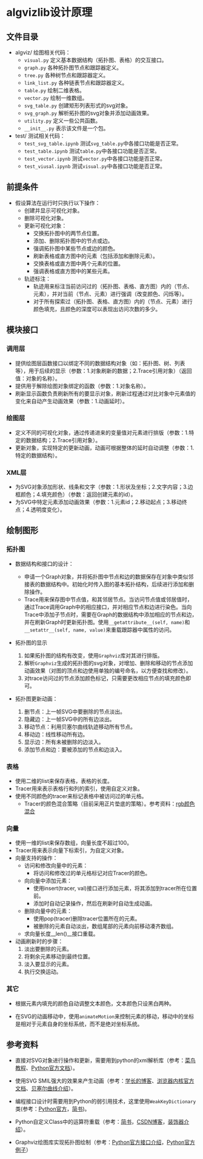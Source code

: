 # algvizlib设计原理

## 文件目录
+ algviz/ 绘图相关代码：
    + `visual.py` 定义基本数据结构（拓扑图、表格）的交互接口。
    + `graph.py` 各种拓扑图节点和跟踪器定义。
    + `tree.py` 各种树节点和跟踪器定义。
    + `link_list.py` 各种链表节点和跟踪器定义。
    + `table.py` 绘制二维表格。
    + `vector.py` 绘制一维数组。
    + `svg_table.py` 创建矩形列表形式的svg对象。
    + `svg_graph.py` 解析拓扑图的svg对象并添加动画效果。
    + `utility.py` 定义一些公共函数。
    + `__init__.py` 表示该文件是一个包。
+ test/ 测试相关代码：
    + `test_svg_table.ipynb` 测试`svg_table.py`中各接口功能是否正常。
    + `test_table.ipynb` 测试`table.py`中各接口功能是否正常。
    + `test_vector.ipynb` 测试`vector.py`中各接口功能是否正常。
    + `test_viusal.ipynb` 测试`visual.py`中各接口功能是否正常。

## 前提条件

+ 假设算法在运行时只执行以下操作：
    + 创建并显示可视化对象。
    + 删除可视化对象。
    + 更新可视化对象：
        + 交换拓扑图中的两节点位置。
        + 添加、删除拓扑图中的节点或边。
        + 强调拓扑图中某些节点或边的颜色。
        + 刷新表格或直方图中的元素（包括添加和删除元素）。
        + 交换表格或直方图中两个元素的位置。
        + 强调表格或直方图中的某些元素。
    + 轨迹标注：
        + 轨迹用来标注当前访问过的（拓扑图、表格、直方图）内的（节点、元素），并对当前（节点、元素）进行强调（改变颜色、闪烁等）。
        + 对于所有探索过（拓扑图、表格、直方图）内的（节点、元素）进行颜色填充，且颜色的深度可以表现出访问次数的多少。

## 模块接口

### 调用层

+ 提供绘图层函数接口以绑定不同的数据结构对象（如：拓扑图、树、列表等），用于后续的显示（参数：1.对象刷新的数据；2.Trace引用对象）（返回值：对象的名称）。
+ 提供用于解除绘图对象绑定的函数（参数：1.对象名称）。
+ 刷新显示函数负责刷新所有的要显示对象，刷新过程通过对比对象中元素值的变化来自动产生动画效果（参数：1.动画延时）。

### 绘图层

+ 定义不同的可视化对象，通过传递进来的变量值对元素进行排版（参数：1.特定的数据结构；2.Trace引用对象）。
+ 更新对象，实现特定的更新动画，动画可根据整体的延时自动调整（参数：1.特定的数据结构）。

### XML层

+ 为SVG对象添加形状、线条和文字（参数：1.形状及坐标；2.文字内容；3.边框颜色；4.填充颜色）（参数：返回创建元素的id）。
+ 为SVG中特定元素添加动画效果（参数：1.元素id；2.移动起点；3.移动终点；4.透明度变化）。

## 绘制图形

### 拓扑图

+ 数据结构和接口的设计：
    + 申请一个Graph对象，并将拓扑图中节点和边的数据保存在对象中类似邻接表的数据结构中。初始化时传入图的基本拓扑结构，后续进行添加和删除操作。
    + Trace用来保存图中节点值，和其邻居节点。当访问节点值或邻居值时，通过Trace调用Graph中的相应接口，并对相应节点和边进行染色。当向Trace中添加子节点时，需要在Graph的数据结构中添加相应的节点和边，并在刷新Graph时更新拓扑图。使用`__getattribute__(self, name)`和`__setattr__(self, name, value)`来重载跟踪器中属性的访问。


+ 拓扑图的显示
    1. 如果拓扑图的结构有改变，使用`Graphviz`库对其进行排版。
    2. 解析`Graphviz`生成的拓扑图的svg对象，对增加、删除和移动的节点添加动画效果（对图的顶点和边使用单独的编号命名，以方便查找和修改）。
    3. 对trace访问过的节点添加颜色标记，只需要更改相应节点的填充颜色即可。


+ 拓扑图更新动画：
    1. 删节点：上一帧SVG中要删除的节点淡出。
    2. 隐藏边：上一帧SVG中的所有边淡出。
    3. 移动节点：利用贝塞尔曲线轨迹移动所有节点。
    4. 移动边：线性移动所有边。
    5. 显示边：所有未被删除的边淡入。
    4. 添加节点和边：要被添加的节点和边淡入。

### 表格

+ 使用二维的list来保存表格，表格的长度。
+ Tracer用来表示表格行和列的索引，使用自定义对象。
+ 使用不同颜色的tracer来标记表格中被访问过的单元格。
    + Tracer的颜色混合策略（目前采用正片垫底的策略）。参考资料：[rgb颜色混合](https://www.jianshu.com/p/6d9a3f39bb53)

### 向量

+ 使用一维的list来保存数组，向量长度不超过100。
+ Tracer用来表示向量下标索引，为自定义对象。
+ 向量支持的操作：
    + 访问和修改向量中的元素：
        + 将访问和修改过的单元格标记对应Tracer的颜色。
    + 向向量中添加元素：
        + 使用insert(tracer, val)接口进行添加元素，将其添加到tracer所在位置前。
        + 添加时自动记录操作，然后在刷新时自动生成动画。
    + 删除向量中的元素：
        + 使用pop(tracer)删除tracer位置所在的元素。
        + 被删除的元素自动淡出，数组尾部的元素向前移动凑齐数组。
    + 求向量长度__len()\_\_接口重载。
+ 动画刷新时的步骤：
    1. 淡出要删除的元素。
    2. 将剩余元素移动到最终位置。
    3. 淡入要显示的元素。
    4. 执行交换运动。

### 其它

+ 根据元素内填充的颜色自动调整文本颜色，文本颜色只设黑白两种。

+ 在SVG的动画移动中，使用`animateMotion`来控制元素的移动，移动中的坐标是相对于元素自身的坐标系统，而不是绝对坐标系统。

## 参考资料

+ 直接对SVG对象进行操作和更新，需要用到python的xml解析库（参考：[菜鸟教程](https://www.runoob.com/python3/python3-xml-processing.html)、[Python官方文档](https://docs.python.org/3/library/xml.dom.html)）。

+ 使用SVG SMIL强大的效果来产生动画（参考：[学长的博客](https://www.zhangxinxu.com/wordpress/2014/08/so-powerful-SVG-smil-animation/)、[浏览器内核官方文档](https://developer.mozilla.org/zh-CN/docs/Web/SVG/SVG_animation_with_SMIL)、[贝塞尔曲线介绍](https://www.zhangxinxu.com/wordpress/2014/06/deep-understand-SVG-path-bezier-curves-command/)）。

+ 编程接口设计时需要用到Python的弱引用技术，这里使用`WeakKeyDictionary`类(参考：[Python官方](https://docs.python.org/3.1/library/weakref.html)，[简书](https://www.jianshu.com/p/0cecea85ae3b))。

+ Python自定义Class中的运算符重载（参考：[简书](https://www.jianshu.com/p/8a51e384b5f3)，[CSDN博客](https://blog.csdn.net/goodlixueyong/article/details/52589979)，[装饰器介绍](https://www.cnblogs.com/Jimmy1988/p/6808237.html)）。

+ Graphviz绘图库实现拓扑图绘制（参考：[Python官方接口介绍](https://graphviz.readthedocs.io/en/stable/manual.html)，[Python官方例子](https://graphviz.readthedocs.io/en/stable/examples.html)）
